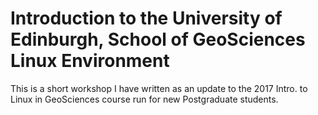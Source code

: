 # Introduction to the University of Edinburgh, School of GeoSciences Linux Environment

This is a short workshop I have written as an update to the 2017 Intro. to Linux in GeoSciences course run for new Postgraduate students.

